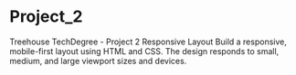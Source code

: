 # Project_2
Treehouse TechDegree - Project 2
Responsive Layout
Build a responsive, mobile-first layout using HTML and CSS. The design responds to small, medium, and large viewport sizes and devices.
